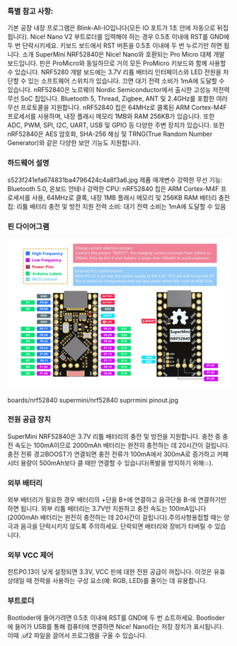 

### 특별 참고 사항:
기본 공장 내장 프로그램은 Blink-All-IO입니다(모든 IO 포트가 1초 안에 자동으로 뒤집힙니다). Nice! Nano V2 부트로더를 입력해야 하는 경우 0.5초 이내에 RST를 GND에 두 번 단락시키세요. 키보드 보드에서 RST 버튼을 0.5초 이내에 두 번 누르기만 하면 됩니다.
소개
SuperMini NRF52840은 Nice! Nano와 호환되는 Pro Micro 대체 개발 보드입니다. 핀은 ProMicro와 동일하므로 거의 모든 ProMicro 키보드와 함께 사용할 수 있습니다. NRF5280 개발 보드에는 3.7V 리튬 배터리 인터페이스와 LED 전원을 차단할 수 있는 소프트웨어 스위치가 있습니다. 끄면 대기 전력 소비가 1mA에 도달할 수 있습니다.
nRF52840은 노르웨이 Nordic Semiconductor에서 출시한 고성능 저전력 무선 SoC 칩입니다. Bluetooth 5, Thread, Zigbee, ANT 및 2.4GHz를 포함한 여러 무선 프로토콜을 지원합니다. nRF52840 칩은 64MHz로 클록된 ARM Cortex-M4F 프로세서를 사용하며, 내장 플래시 메모리 1MB와 RAM 256KB가 있습니다. 또한 ADC, PWM, SPI, I2C, UART, USB 및 GPIO 등 다양한 주변 장치가 있습니다. 또한 nRF52840은 AES 암호화, SHA-256 해싱 및 TRNG(True Random Number Generator)와 같은 다양한 보안 기능도 지원합니다.

### 하드웨어 설명
s523f241efa674831ba4796424c4a8f3a6.jpg
제품 매개변수 강력한 무선 기능: Bluetooth 5.0, 온보드 안테나 강력한 CPU: nRF52840 칩은 ARM Cortex-M4F 프로세서를 사용, 64MHz로 클록, 내장 1MB 플래시 메모리 및 256KB RAM 배터리 충전 칩: 리튬 배터리 충전 및 방전 지원 전력 소비: 대기 전력 소비는 1mA에 도달할 수 있음

### 핀 다이어그램
<div align="center">
  <img src="nrf52840 suprrmini pinout.jpg" width="1000" alt="nrf52840 suprrmini pinout.jpg"/>
</div>

boards/nrf52840 supermini/nrf52840 suprrmini pinout.jpg


### 전원 공급 장치
SuperMini NRF52840은 3.7V 리튬 배터리의 충전 및 방전을 지원합니다. 충전 중 충전 속도는 100mA이므로 2000mAh 배터리는 완전히 충전하는 데 20시간이 걸립니다.
충전 전류 경고BOOST가 연결되면 충전 전류가 100mA에서 300mA로 증가하고 커패시터 용량이 500mAh보다 클 때만 연결할 수 있습니다(폭발을 방지하기 위해💥).

### 외부 배터리
외부 배터리가 필요한 경우 배터리의 +단을 B+에 연결하고 음극단을 B-에 연결하기만 하면 됩니다. 외부 리튬 배터리는 3.7V만 지원하고 충전 속도는 100mA입니다(2000mAh 배터리는 완전히 충전하는 데 20시간이 걸립니다).주의사항용접할 때는 양극과 음극을 단락시키지 않도록 주의하세요. 단락되면 배터리와 장비가 타버릴 수 있습니다.

### 외부 VCC 제어
힌트P0.13이 낮게 설정되면 3.3V, VCC 핀에 대한 전원 공급이 꺼집니다. 이것은 유휴 상태일 때 전력을 사용하는 구성 요소(예: RGB, LED)를 줄이는 데 유용합니다.

### 부트로더
Bootloder에 들어가려면 0.5초 이내에 RST를 GND에 두 번 쇼트하세요. Bootloder에 들어가 USB를 통해 컴퓨터에 연결하면 Nice! Nano라는 저장 장치가 표시됩니다. 이때 .uf2 파일을 끌어서 프로그램을 구울 수 있습니다.



